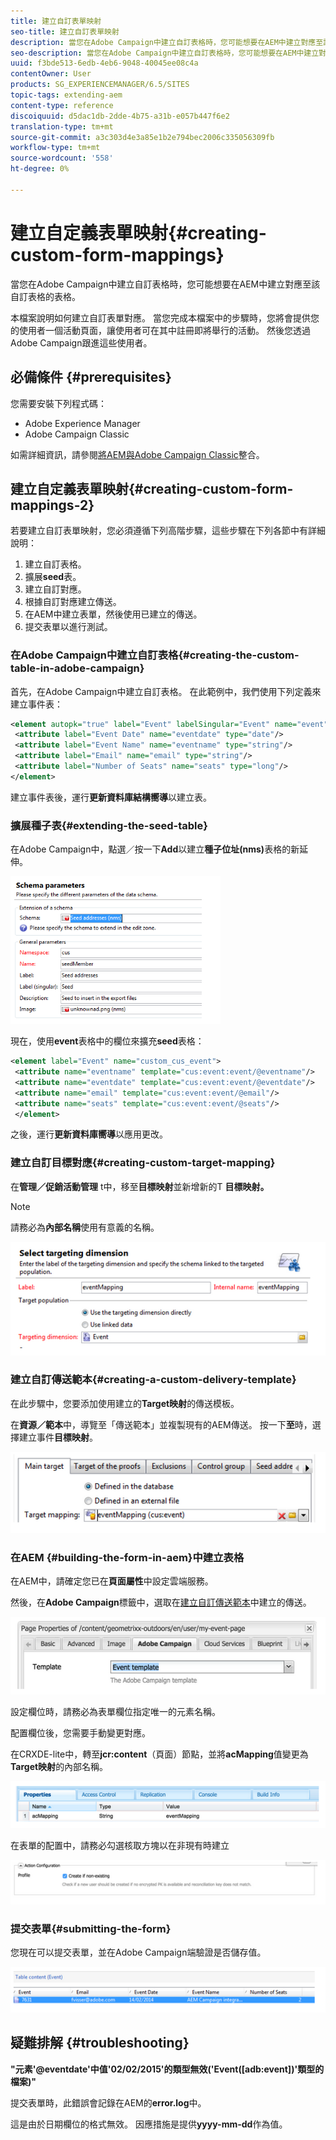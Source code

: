 ```yaml
---
title: 建立自訂表單映射
seo-title: 建立自訂表單映射
description: 當您在Adobe Campaign中建立自訂表格時，您可能想要在AEM中建立對應至該自訂表格的表格
seo-description: 當您在Adobe Campaign中建立自訂表格時，您可能想要在AEM中建立對應至該自訂表格的表格
uuid: f3bde513-6edb-4eb6-9048-40045ee08c4a
contentOwner: User
products: SG_EXPERIENCEMANAGER/6.5/SITES
topic-tags: extending-aem
content-type: reference
discoiquuid: d5dac1db-2dde-4b75-a31b-e057b447f6e2
translation-type: tm+mt
source-git-commit: a3c303d4e3a85e1b2e794bec2006c335056309fb
workflow-type: tm+mt
source-wordcount: '558'
ht-degree: 0%

---
```



# 建立自定義表單映射{#creating-custom-form-mappings}

當您在Adobe Campaign中建立自訂表格時，您可能想要在AEM中建立對應至該自訂表格的表格。

本檔案說明如何建立自訂表單對應。 當您完成本檔案中的步驟時，您將會提供您的使用者一個活動頁面，讓使用者可在其中註冊即將舉行的活動。 然後您透過Adobe Campaign跟進這些使用者。

## 必備條件 {#prerequisites}

您需要安裝下列程式碼：

* Adobe Experience Manager
* Adobe Campaign Classic

如需詳細資訊，請參閱[將AEM與Adobe Campaign Classic](/help/sites-administering/campaignonpremise.md)整合。

## 建立自定義表單映射{#creating-custom-form-mappings-2}

若要建立自訂表單映射，您必須遵循下列高階步驟，這些步驟在下列各節中有詳細說明：

1. 建立自訂表格。
1. 擴展&#x200B;**seed**&#x200B;表。
1. 建立自訂對應。
1. 根據自訂對應建立傳送。
1. 在AEM中建立表單，然後使用已建立的傳送。
1. 提交表單以進行測試。

### 在Adobe Campaign中建立自訂表格{#creating-the-custom-table-in-adobe-campaign}

首先，在Adobe Campaign中建立自訂表格。 在此範例中，我們使用下列定義來建立事件表：

```xml
<element autopk="true" label="Event" labelSingular="Event" name="event">
 <attribute label="Event Date" name="eventdate" type="date"/>
 <attribute label="Event Name" name="eventname" type="string"/>
 <attribute label="Email" name="email" type="string"/>
 <attribute label="Number of Seats" name="seats" type="long"/>
</element>
```

建立事件表後，運行&#x200B;**更新資料庫結構嚮導**&#x200B;以建立表。

### 擴展種子表{#extending-the-seed-table}

在Adobe Campaign中，點選／按一下&#x200B;**Add**&#x200B;以建立&#x200B;**種子位址(nms)**&#x200B;表格的新延伸。

![chlimage_1-194](assets/chlimage_1-194.png)

現在，使用&#x200B;**event**&#x200B;表格中的欄位來擴充&#x200B;**seed**&#x200B;表格：

```xml
<element label="Event" name="custom_cus_event">
 <attribute name="eventname" template="cus:event:event/@eventname"/>
 <attribute name="eventdate" template="cus:event:event/@eventdate"/>
 <attribute name="email" template="cus:event:event/@email"/>
 <attribute name="seats" template="cus:event:event/@seats"/>
 </element>
```

之後，運行&#x200B;**更新資料庫嚮導**&#x200B;以應用更改。

### 建立自訂目標對應{#creating-custom-target-mapping}

在&#x200B;**管理／促銷活動管理** t中，移至&#x200B;**目標映射**&#x200B;並新增新的T **目標映射。**

>[!NOTE]
>
>請務必為&#x200B;**內部名稱**&#x200B;使用有意義的名稱。

![chlimage_1-195](assets/chlimage_1-195.png)

### 建立自訂傳送範本{#creating-a-custom-delivery-template}

在此步驟中，您要添加使用建立的&#x200B;**Target映射**&#x200B;的傳送模板。

在&#x200B;**資源／範本**&#x200B;中，導覽至「傳送範本」並複製現有的AEM傳送。 按一下&#x200B;**至**&#x200B;時，選擇建立事件&#x200B;**目標映射**。

![chlimage_1-196](assets/chlimage_1-196.png)

### 在AEM {#building-the-form-in-aem}中建立表格

在AEM中，請確定您已在&#x200B;**頁面屬性**&#x200B;中設定雲端服務。

然後，在&#x200B;**Adobe Campaign**&#x200B;標籤中，選取在[建立自訂傳送範本](#creating-a-custom-delivery-template)中建立的傳送。

![chlimage_1-197](assets/chlimage_1-197.png)

設定欄位時，請務必為表單欄位指定唯一的元素名稱。

配置欄位後，您需要手動變更對應。

在CRXDE-lite中，轉至&#x200B;**jcr:content**（頁面）節點，並將&#x200B;**acMapping**&#x200B;值變更為&#x200B;**Target映射**&#x200B;的內部名稱。

![chlimage_1-198](assets/chlimage_1-198.png)

在表單的配置中，請務必勾選核取方塊以在非現有時建立

![chlimage_1-199](assets/chlimage_1-199.png)

### 提交表單{#submitting-the-form}

您現在可以提交表單，並在Adobe Campaign端驗證是否儲存值。

![chlimage_1-200](assets/chlimage_1-200.png)

## 疑難排解 {#troubleshooting}

**&quot;元素&#39;@eventdate&#39;中值&#39;02/02/2015&#39;的類型無效(&#39;Event([adb:event])&#39;類型的檔案)&quot;**

提交表單時，此錯誤會記錄在AEM的&#x200B;**error.log**&#x200B;中。

這是由於日期欄位的格式無效。 因應措施是提供&#x200B;**yyyy-mm-dd**&#x200B;作為值。

